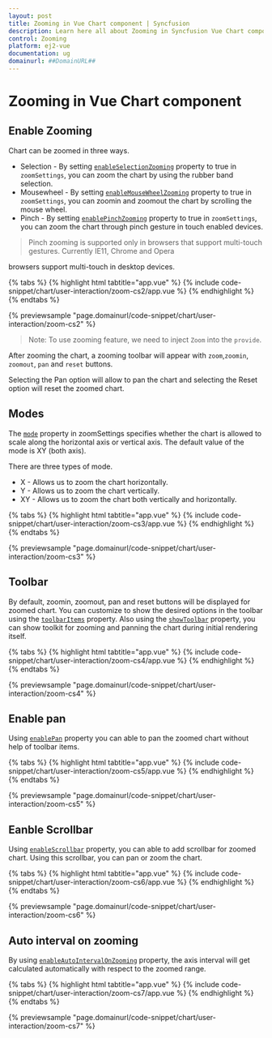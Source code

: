 ```yaml
---
layout: post
title: Zooming in Vue Chart component | Syncfusion
description: Learn here all about Zooming in Syncfusion Vue Chart component of Syncfusion Essential JS 2 and more.
control: Zooming 
platform: ej2-vue
documentation: ug
domainurl: ##DomainURL##
---
```


# Zooming in Vue Chart component

## Enable Zooming

Chart can be zoomed in three ways.

* Selection - By setting [`enableSelectionZooming`](https://ej2.syncfusion.com/vue/documentation/api/chart/zoomSettingsModel/#enableselectionzooming) property to true in `zoomSettings`, you can zoom the chart by using the rubber band selection.
* Mousewheel - By setting [`enableMouseWheelZooming`](https://ej2.syncfusion.com/vue/documentation/api/chart/zoomSettingsModel/#enablemousewheelzooming) property to true in `zoomSettings`, you can zoomin and zoomout the chart by scrolling the mouse wheel.
* Pinch - By setting  [`enablePinchZooming`](https://ej2.syncfusion.com/vue/documentation/api/chart/zoomSettingsModel/#enablepinchzooming) property to true in `zoomSettings`, you can zoom the chart through pinch gesture in touch enabled devices.

 >Pinch zooming is supported only in browsers that support multi-touch gestures. Currently IE11, Chrome and Opera

 browsers support multi-touch in desktop devices.

{% tabs %}
{% highlight html tabtitle="app.vue" %}
{% include code-snippet/chart/user-interaction/zoom-cs2/app.vue %}
{% endhighlight %}
{% endtabs %}
        
{% previewsample "page.domainurl/code-snippet/chart/user-interaction/zoom-cs2" %}

>Note: To use zooming feature, we need to inject `Zoom` into the `provide`.

After zooming the chart, a zooming toolbar will appear with `zoom`,`zoomin`, `zoomout`, `pan` and `reset` buttons.

Selecting the Pan option will allow to pan the chart and selecting the Reset option will reset the zoomed chart.

## Modes

The [`mode`](https://ej2.syncfusion.com/vue/documentation/api/chart/zoomSettings/#mode) property in zoomSettings specifies whether the chart is
allowed to scale along the horizontal axis or vertical axis. The default value of the mode is XY (both axis).

There are three types of mode.

* X - Allows us to zoom the chart horizontally.
* Y - Allows us to zoom the chart vertically.
* XY - Allows us to zoom the chart both vertically and horizontally.

{% tabs %}
{% highlight html tabtitle="app.vue" %}
{% include code-snippet/chart/user-interaction/zoom-cs3/app.vue %}
{% endhighlight %}
{% endtabs %}
        
{% previewsample "page.domainurl/code-snippet/chart/user-interaction/zoom-cs3" %}

## Toolbar

By default, zoomin, zoomout, pan and reset buttons will be displayed for zoomed chart. You can customize to show the desired options in the toolbar using the [`toolbarItems`](https://ej2.syncfusion.com/vue/documentation/api/chart/zoomSettingsModel/#toolbaritems) property. Also using the [`showToolbar`](https://ej2.syncfusion.com/vue/documentation/api/chart/zoomSettingsModel/#showtoolbar) property, you can show toolkit for zooming and panning the chart during initial rendering itself.

{% tabs %}
{% highlight html tabtitle="app.vue" %}
{% include code-snippet/chart/user-interaction/zoom-cs4/app.vue %}
{% endhighlight %}
{% endtabs %}
        
{% previewsample "page.domainurl/code-snippet/chart/user-interaction/zoom-cs4" %}

## Enable pan

Using [`enablePan`](https://ej2.syncfusion.com/vue/documentation/api/chart/zoomSettings/#enablepan) property you can able to pan the zoomed chart without help of toolbar items.

{% tabs %}
{% highlight html tabtitle="app.vue" %}
{% include code-snippet/chart/user-interaction/zoom-cs5/app.vue %}
{% endhighlight %}
{% endtabs %}
        
{% previewsample "page.domainurl/code-snippet/chart/user-interaction/zoom-cs5" %}

## Eanble Scrollbar

Using [`enableScrollbar`](https://ej2.syncfusion.com/vue/documentation/api/chart/zoomSettings/#enablescrollbar) property, you can able to add scrollbar for zoomed chart. Using this scrollbar, you can pan or zoom the chart.

{% tabs %}
{% highlight html tabtitle="app.vue" %}
{% include code-snippet/chart/user-interaction/zoom-cs6/app.vue %}
{% endhighlight %}
{% endtabs %}
        
{% previewsample "page.domainurl/code-snippet/chart/user-interaction/zoom-cs6" %}

## Auto interval on zooming

By using [`enableAutoIntervalOnZooming`](https://ej2.syncfusion.com/vue/documentation/api/chart/axis/?no-cache=1#enableautointervalonzooming) property,
the axis interval will get calculated automatically with respect to the zoomed range.

{% tabs %}
{% highlight html tabtitle="app.vue" %}
{% include code-snippet/chart/user-interaction/zoom-cs7/app.vue %}
{% endhighlight %}
{% endtabs %}
        
{% previewsample "page.domainurl/code-snippet/chart/user-interaction/zoom-cs7" %}
